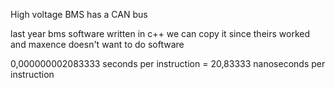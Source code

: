 
High voltage BMS has a CAN bus

last year bms software
written in c++
we can copy it since theirs worked and maxence doesn't want to do software

0,000000002083333 seconds per instruction = 20,83333 nanoseconds per instruction


